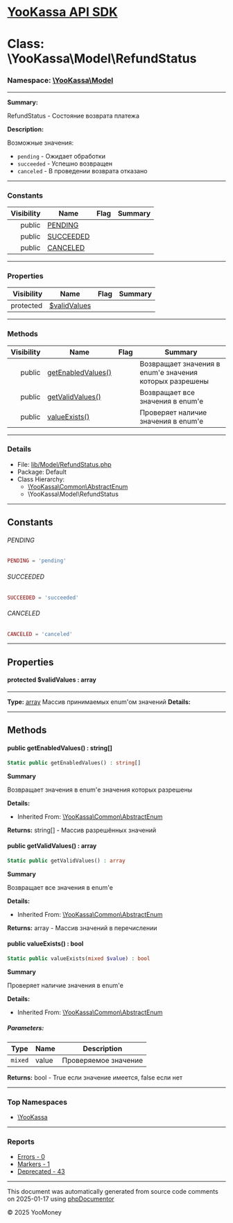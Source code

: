 # [YooKassa API SDK](../home.md)

# Class: \YooKassa\Model\RefundStatus
### Namespace: [\YooKassa\Model](../namespaces/yookassa-model.md)
---
**Summary:**

RefundStatus - Состояние возврата платежа

**Description:**

Возможные значения:
- `pending` - Ожидает обработки
- `succeeded` - Успешно возвращен
- `canceled` - В проведении возврата отказано

---
### Constants
| Visibility | Name | Flag | Summary |
| ----------:| ---- | ---- | ------- |
| public | [PENDING](../classes/YooKassa-Model-RefundStatus.md#constant_PENDING) |  |  |
| public | [SUCCEEDED](../classes/YooKassa-Model-RefundStatus.md#constant_SUCCEEDED) |  |  |
| public | [CANCELED](../classes/YooKassa-Model-RefundStatus.md#constant_CANCELED) |  |  |

---
### Properties
| Visibility | Name | Flag | Summary |
| ----------:| ---- | ---- | ------- |
| protected | [$validValues](../classes/YooKassa-Model-RefundStatus.md#property_validValues) |  |  |

---
### Methods
| Visibility | Name | Flag | Summary |
| ----------:| ---- | ---- | ------- |
| public | [getEnabledValues()](../classes/YooKassa-Common-AbstractEnum.md#method_getEnabledValues) |  | Возвращает значения в enum'е значения которых разрешены |
| public | [getValidValues()](../classes/YooKassa-Common-AbstractEnum.md#method_getValidValues) |  | Возвращает все значения в enum'e |
| public | [valueExists()](../classes/YooKassa-Common-AbstractEnum.md#method_valueExists) |  | Проверяет наличие значения в enum'e |

---
### Details
* File: [lib/Model/RefundStatus.php](../../lib/Model/RefundStatus.php)
* Package: Default
* Class Hierarchy: 
  * [\YooKassa\Common\AbstractEnum](../classes/YooKassa-Common-AbstractEnum.md)
  * \YooKassa\Model\RefundStatus

---
## Constants
<a name="constant_PENDING" class="anchor"></a>
###### PENDING
```php
PENDING = 'pending'
```


<a name="constant_SUCCEEDED" class="anchor"></a>
###### SUCCEEDED
```php
SUCCEEDED = 'succeeded'
```


<a name="constant_CANCELED" class="anchor"></a>
###### CANCELED
```php
CANCELED = 'canceled'
```



---
## Properties
<a name="property_validValues"></a>
#### protected $validValues : array
---
**Type:** <a href="../array"><abbr title="array">array</abbr></a>
Массив принимаемых enum&#039;ом значений
**Details:**



---
## Methods
<a name="method_getEnabledValues" class="anchor"></a>
#### public getEnabledValues() : string[]

```php
Static public getEnabledValues() : string[]
```

**Summary**

Возвращает значения в enum'е значения которых разрешены

**Details:**
* Inherited From: [\YooKassa\Common\AbstractEnum](../classes/YooKassa-Common-AbstractEnum.md)

**Returns:** string[] - Массив разрешённых значений


<a name="method_getValidValues" class="anchor"></a>
#### public getValidValues() : array

```php
Static public getValidValues() : array
```

**Summary**

Возвращает все значения в enum'e

**Details:**
* Inherited From: [\YooKassa\Common\AbstractEnum](../classes/YooKassa-Common-AbstractEnum.md)

**Returns:** array - Массив значений в перечислении


<a name="method_valueExists" class="anchor"></a>
#### public valueExists() : bool

```php
Static public valueExists(mixed $value) : bool
```

**Summary**

Проверяет наличие значения в enum'e

**Details:**
* Inherited From: [\YooKassa\Common\AbstractEnum](../classes/YooKassa-Common-AbstractEnum.md)

##### Parameters:
| Type | Name | Description |
| ---- | ---- | ----------- |
| <code lang="php">mixed</code> | value  | Проверяемое значение |

**Returns:** bool - True если значение имеется, false если нет



---

### Top Namespaces

* [\YooKassa](../namespaces/yookassa.md)

---

### Reports
* [Errors - 0](../reports/errors.md)
* [Markers - 1](../reports/markers.md)
* [Deprecated - 43](../reports/deprecated.md)

---

This document was automatically generated from source code comments on 2025-01-17 using [phpDocumentor](http://www.phpdoc.org/)

&copy; 2025 YooMoney